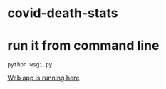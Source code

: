 # covid-death-stats

# run it from command line
```
python wsgi.py
```

[Web app is running here](https://covid-death-stats.herokuapp.com)

